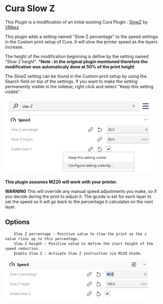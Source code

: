 # Cura Slow Z

This Plugin is a modification of an initial existing Cura Plugin : [SlowZ](https://github.com/VMaxx/SlowZ) by [VMaxx](https://github.com/VMaxx)

This plugin adds a setting named "Slow Z percentage" to the speed settings in the Custom print setup of Cura. It will slow the printer speed as the layers increase.

The height of the modification beginning is define by the setting named "Slow Z height". ***Note : In the original plugin mentioned therefore the modification was automaticaly done at 50% of the print height**

The SlowZ setting can be found in the Custom print setup by using the Search field on top of the settings. If you want to make the setting permanently visible in the sidebar, right click and select "Keep this setting visible".

![Option](./images/options.png)

**This plugin assumes M220 will work with your printer.**

***WARNING***
This will override any manual speed adjustments you make, so if you decide during the print to adjust it.  The gcode is set for each layer to set the speed so it will go back to the percentage it calculates on the next layer.

## Options

        Slow Z percentage : Positive value to slow the print as the z value rises up to this percentage.
        Slow Z height : Positive value to define the start height of the speed reduction.
        Enable Slow Z : Activate Slow Z instruction via M220 GCode.

![Speed Option](./images/speed.png)